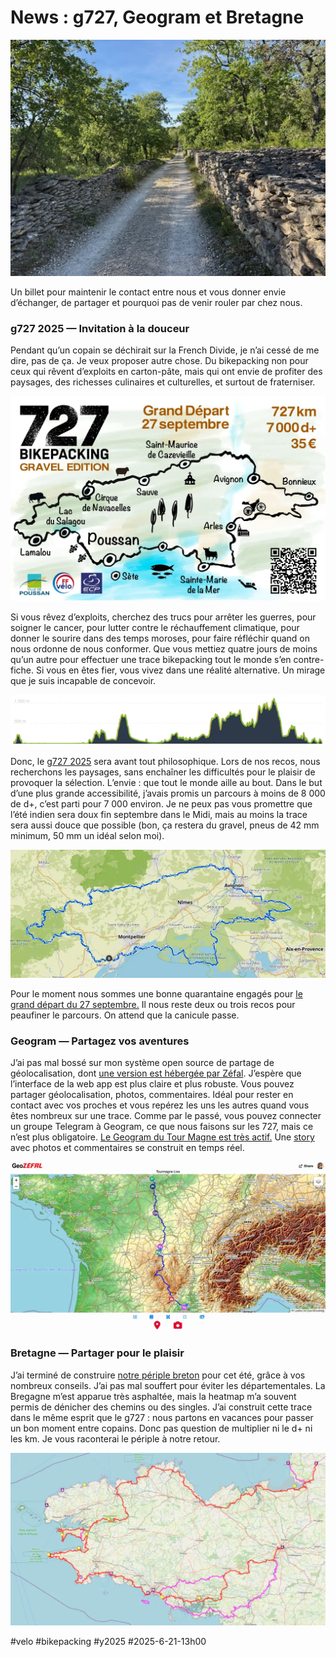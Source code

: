 # News : g727, Geogram et Bretagne

![Chemin dans le Lubéron](_i/2025-05-29-183900-FontvieilleSnas.webp)

Un billet pour maintenir le contact entre nous et vous donner envie d’échanger, de partager et pourquoi pas de venir rouler par chez nous.

### g727 2025 — Invitation à la douceur

Pendant qu’un copain se déchirait sur la French Divide, je n’ai cessé de me dire, pas de ça. Je veux proposer autre chose. Du bikepacking non pour ceux qui rêvent d’exploits en carton-pâte, mais qui ont envie de profiter des paysages, des richesses culinaires et culturelles, et surtout de fraterniser.

![g727 2025](_i/g727map2025.webp)

Si vous rêvez d’exploits, cherchez des trucs pour arrêter les guerres, pour soigner le cancer, pour lutter contre le réchauffement climatique, pour donner le sourire dans des temps moroses, pour faire réfléchir quand on nous ordonne de nous conformer. Que vous mettiez quatre jours de moins qu’un autre pour effectuer une trace bikepacking tout le monde s’en contre-fiche. Si vous en êtes fier, vous vivez dans une réalité alternative. Un mirage que je suis incapable de concevoir.

![Profil g727 2025](_i/g727-profil.webp)

Donc, le [g727 2025](https://727bikepacking.fr/g727/) sera avant tout philosophique. Lors de nos recos, nous recherchons les paysages, sans enchaîner les difficultés pour le plaisir de provoquer la sélection. L’envie : que tout le monde aille au bout. Dans le but d’une plus grande accessibilité, j’avais promis un parcours à moins de 8 000 de d+, c’est parti pour 7 000 environ. Je ne peux pas vous promettre que l’été indien sera doux fin septembre dans le Midi, mais au moins la trace sera aussi douce que possible (bon, ça restera du gravel, pneus de 42 mm minimum, 50 mm un idéal selon moi).

![g727 2025](_i/g727-map.webp)

Pour le moment nous sommes une bonne quarantaine engagés pour [le grand départ du 27 septembre.](https://727bikepacking.fr/g727-Grand-Depart/) Il nous reste deux ou trois recos pour peaufiner le parcours. On attend que la canicule passe.

### Geogram — Partagez vos aventures

J’ai pas mal bossé sur mon système open source de partage de géolocalisation, dont [une version est hébergée par Zéfal](https://geo.zefal.com/tourmagne-live). J’espère que l’interface de la web app est plus claire et plus robuste. Vous pouvez partager géolocalisation, photos, commentaires. Idéal pour rester en contact avec vos proches et vous repérez les uns les autres quand vous êtes nombreux sur une trace. Comme par le passé, vous pouvez connecter un groupe Telegram à Geogram, ce que nous faisons sur les 727, mais ce n’est plus obligatoire. [Le Geogram du Tour Magne est très actif.](https://geo.zefal.com/tourmagne-live) Une [story](https://geo.zefal.com/tourmagne-live/story) avec photos et commentaires se construit en temps réel.

![Gogram](_i/geogram.webp)

### Bretagne — Partager pour le plaisir

J’ai terminé de construire [notre périple breton](https://www.visugpx.com/IpFgBmDgrC) pour cet été, grâce à vos nombreux conseils. J’ai pas mal souffert pour éviter les départementales. La Bregagne m’est apparue très asphaltée, mais la heatmap m’a souvent permis de dénicher des chemins ou des singles. J’ai construit cette trace dans le même esprit que le g727 : nous partons en vacances pour passer un bon moment entre copains. Donc pas question de multiplier ni le d+ ni les km. Je vous raconterai le périple à notre retour.

![Bretagne 2025](_i/bretagne.webp)

#velo #bikepacking #y2025 #2025-6-21-13h00
